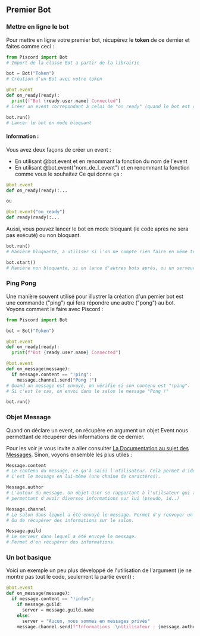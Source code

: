 ## Premier Bot

### Mettre en ligne le bot

Pour mettre en ligne votre premier bot, récupérez le __token__ de ce dernier et faites comme ceci :

```py
from Piscord import Bot
# Import de la classe Bot a partir de la librairie

bot = Bot("Token")
# Création d'un Bot avec votre token

@bot.event
def on_ready(ready):
  print(f"Bot {ready.user.name} Connected")
# Créer un event correpondant à celui de "on_ready" (quand le bot est connecté a discord), et dire que le bot est lancé.

bot.run()
# Lancer le bot en mode bloquant
```

#### Information :
Vous avez deux façons de créer un event :
- En utilisant @bot.event et en renommant la fonction du nom de l'event
- En utilisant @bot.event("nom_de_l_event") et en renommant la fonction comme vous le souhaitez
Ce qui donne ça :
```py
@bot.event
def on_ready(ready):...

ou

@bot.event("on_ready")
def ready(ready):...
```

Aussi, vous pouvez lancer le bot en mode bloquant (le code après ne sera pas exécuté) ou non bloquant.
```py
bot.run()
# Manière bloquante, a utiliser si l'on ne compte rien faire en même temps que lancer le bot.

bot.start()
# Manière non bloquante, si on lance d'autres bots après, ou un serveur web en parallèle.
```

### Ping Pong
Une manière souvent utilisé pour illustrer la création d'un pemier bot est une commande ("ping") qui fera répondre une autre ("pong") au bot.
Voyons comment le faire avec Piscord :
```py
from Piscord import Bot

bot = Bot("Token")

@bot.event
def on_ready(ready):
  print(f"Bot {ready.user.name} Connected")

@bot.event
def on_message(message):
  if message.content == "!ping":
    message.channel.send("Pong !")
# Quand un message est envoyé, on vérifie si son contenu est "!ping".
# Si c'est le cas, on envoi dans le salon le message "Pong !"

bot.run()
```

### Objet Message

Quand on déclare un event, on récupère en argument un objet Event nous permettant de récupérer des informations de ce dernier.

Pour les voir je vous invite a aller consulter [La Documentation au sujet des Messages](https://piscord.astremy.com/#Message).
Sinon, voyons ensemble les plus utiles :

```py
Message.content
# Le contenu du message, ce qu'à saisi l'utilisateur. Cela permet d'identifier des éventuels commandes, gros mots...
# C'est le message en lui-même (une chaine de caractères).

Message.author
# L'auteur du message. Un objet User se rapportant à l'utilsateur qui a éxécuté la commande,
# permettant d'avoir diverses informations sur lui (pseudo, id..)

Message.channel
# Le salon dans lequel a été envoyé le message. Permet d'y renvoyer un message,
# Ou de récupérer des informations sur le salon.

Message.guild
# Le serveur dans lequel a été envoyé le message.
# Permet d'en récupérer des informations.
```

### Un bot basique

Voici un exemple un peu plus développé de l'utilisation de l'argument (je ne montre pas tout le code, seulement la partie event) :
```py
@bot.event
def on_message(message):
  if message.content == "!infos":
    if message.guild:
      server = message.guild.name
    else:
      server = "Aucun, nous sommes en messages privés"
    message.channel.send(f"Informations :\nUtilisateur : {message.author}\nServeur : {server}")
```
